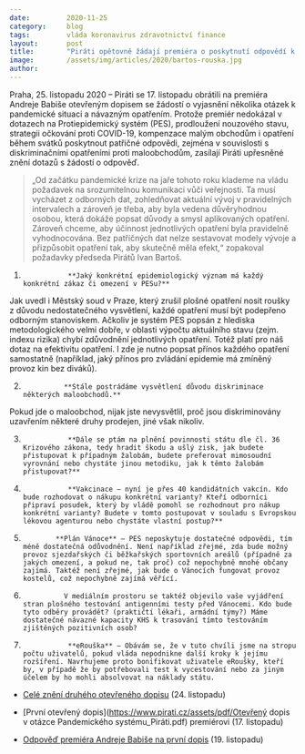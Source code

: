 ```yaml
---
date:         2020-11-25
category:     blog
tags:         vláda koronavirus zdravotnictví finance
layout:       post
title:        "Piráti opětovně žádají premiéra o poskytnutí odpovědí k důvodům diskriminace maloobchodů"
image:        /assets/img/articles/2020/bartos-rouska.jpg
author:       
---
```




Praha, 25. listopadu 2020 – Piráti se 17. listopadu obrátili na premiéra Andreje Babiše otevřeným dopisem se žádostí o vyjasnění několika otázek k pandemické situaci a návazným opatřením. Protože premiér nedokázal v dotazech na Protiepidemický systém (PES), prodloužení nouzového stavu, strategii očkování proti COVID-19, kompenzace malým obchodům i opatření během svátků poskytnout patřičné odpovědi, zejména v souvislosti s diskriminačními opatřeními proti maloobchodům, zasílají Piráti upřesněné znění dotazů s žádostí o odpověď. 

> „Od začátku pandemické krize na jaře tohoto roku klademe na vládu požadavek na srozumitelnou komunikaci vůči veřejnosti. Ta musí vycházet z odborných dat, zohledňovat aktuální vývoj v pravidelných intervalech a zároveň je třeba, aby byla vedena důvěryhodnou osobou, která dokáže popsat důvody a smysl aplikovaných opatření. Zároveň chceme, aby účinnost jednotlivých opatření byla pravidelně vyhodnocována. Bez patřičných dat nelze sestavovat modely vývoje a přizpůsobit opatření tak, aby skutečně měla efekt,“ zopakoval požadavky předseda Pirátů Ivan Bartoš.



1.                **Jaký konkrétní epidemiologický význam má každý konkrétní zákaz či omezení v PESu?** 
Jak uvedl i Městský soud v Praze, který zrušil plošné opatření nosit roušky z důvodu nedostatečného vysvětlení, každé opatření musí být podepřeno odborným stanoviskem. Ačkoliv je systém PES popsán z hlediska metodologického velmi dobře, v oblasti výpočtu aktuálního stavu (zejm. indexu rizika) chybí zdůvodnění jednotlivých opatření. Totéž platí pro náš dotaz na efektivitu opatření. I zde je nutno popsat přínos každého opatření samostatně (například, jaký přínos pro zvládání epidemie má zmíněný provoz kin bez diváků).  

2.               **Stále postrádáme vysvětlení důvodu diskriminace některých maloobchodů.**
Pokud jde o maloobchod, nijak jste nevysvětlil, proč jsou diskriminovány uzavřením některé druhy prodejen, jiné však nikoliv. 

3.                **Dále se ptám na plnění povinnosti státu dle čl. 36 Krizového zákona, tedy hradit škodu a ušlý zisk, jak budete přistupovat k případným žalobám, budete preferovat mimosoudní vyrovnání nebo chystáte jinou metodiku, jak k těmto žalobám přistupovat?**

4.                **Vakcinace – nyní je přes 40 kandidátních vakcín. Kdo bude rozhodovat o nákupu konkrétní varianty? Kteří odborníci připraví posudek, který by vládě pomohl se rozhodnout pro nákup konkrétní varianty? Budete v tomto postupovat v souladu s Evropskou lékovou agenturou nebo chystáte vlastní postup?**

5.             **Plán Vánoce** – PES neposkytuje dostatečné odpovědi, tím méně dostatečná odůvodnění. Není například zřejmé, zda bude možný provoz sjezdařských či běžkařských sportovních areálů (případně za jakých omezení, a pokud ne, tak proč) což nepochybně mnohé občany zajímá. Taktéž není zřejmé, jak bude o Vánocích fungovat provoz kostelů, což nepochybně zajímá věřící. 

6.               V mediálním prostoru se taktéž objevilo vaše vyjádření stran plošného testování antigenními testy před Vánocemi. Kdo bude tyto odběry provádět? (praktičtí lékaři, armádní týmy?) Máme dostatečné návazné kapacity KHS k trasování tímto testováním zjištěných pozitivních osob?

7.                **eRouška** – Obávám se, že v tuto chvíli jsme na stropu počtu uživatelů, pokud vláda nepodnikne další kroky k jejímu rozšíření. Navrhujeme proto bonifikovat uživatele eRoušky, kteří by, v případě že by potřebovali test k vycestování nebo za jiným účelem by ho mohli absolvovat na náklady státu. 

  
* [Celé znění druhého otevřeného dopisu](https://www.pirati.cz/assets/pdf/otevreny-dopis-premier-24-11.pdf) (24. listopadu)

* [První otevřený dopis](https://www.pirati.cz/assets/pdf/Otevřený dopis v otázce Pandemického systému_Piráti.pdf) premiérovi (17. listopadu)

* [Odpověď premiéra Andreje Babiše na první dopis](https://www.pirati.cz/assets/pdf/babis-odpoved-pes.pdf) (19. listopadu)
